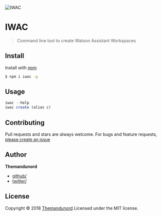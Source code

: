 ![IWAC](https://github.com/Themandunord/ibm-watson-assistant-creator/blob/master/img/iwak.PNG?raw=true)

# IWAC

> Command line tool to create Watson Assistant Workspaces

## Install

Install with [npm](https://www.npmjs.com/)

```sh
$ npm i iwac -g
```

## Usage

```js
iwac --help
iwac create (alias c)
```

## Contributing

Pull requests and stars are always welcome. For bugs and feature requests, [please create an issue](https://github.com/Themandunord/ibm-watson-assistant-creator/issues)

## Author

**Themandunord**

* [github/](https://github.com/Themandunord)
* [twitter/](https://twitter.com/lespagnolr)

## License

Copyright © 2018 [Themandunord](#Themandunord)
Licensed under the MIT license.
